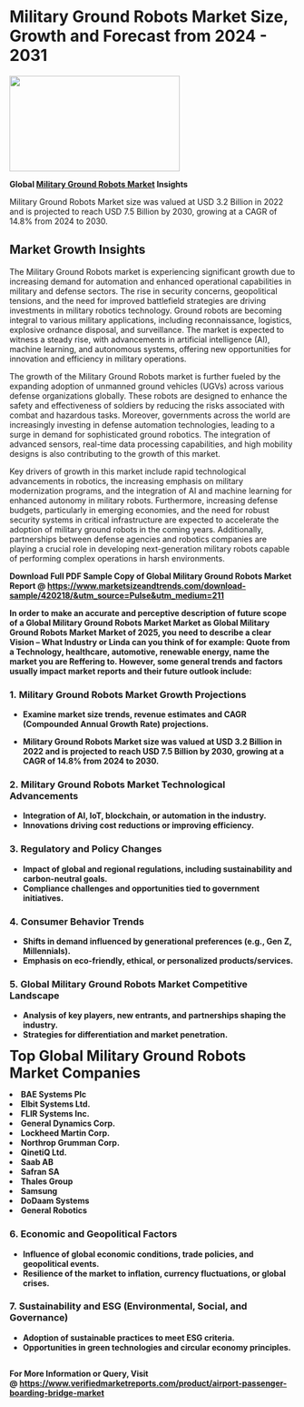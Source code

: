 <H1>Military Ground Robots Market Size, Growth and Forecast from 2024 - 2031</H1><img class="aligncenter size-medium wp-image-584254" src="https://thirdeyenews.in/wp-content/uploads/2024/09/Global-Market-Research-300x168.jpeg" alt="" width="300" height="168" /><p><strong>Global&nbsp;<a href="https://www.marketsizeandtrends.com/download-sample/420218/&amp;utm_source=Pulse&amp;utm_medium=211">Military Ground Robots Market</a> Insights</strong></p><p>Military Ground Robots Market size was valued at USD 3.2 Billion in 2022 and is projected to reach USD 7.5 Billion by 2030, growing at a CAGR of 14.8% from 2024 to 2030.</p><p><h2>Market Growth Insights</h2> <p>The Military Ground Robots market is experiencing significant growth due to increasing demand for automation and enhanced operational capabilities in military and defense sectors. The rise in security concerns, geopolitical tensions, and the need for improved battlefield strategies are driving investments in military robotics technology. Ground robots are becoming integral to various military applications, including reconnaissance, logistics, explosive ordnance disposal, and surveillance. The market is expected to witness a steady rise, with advancements in artificial intelligence (AI), machine learning, and autonomous systems, offering new opportunities for innovation and efficiency in military operations.</p> <p><strong></strong></p> <p>The growth of the Military Ground Robots market is further fueled by the expanding adoption of unmanned ground vehicles (UGVs) across various defense organizations globally. These robots are designed to enhance the safety and effectiveness of soldiers by reducing the risks associated with combat and hazardous tasks. Moreover, governments across the world are increasingly investing in defense automation technologies, leading to a surge in demand for sophisticated ground robotics. The integration of advanced sensors, real-time data processing capabilities, and high mobility designs is also contributing to the growth of this market.</p> <p>Key drivers of growth in this market include rapid technological advancements in robotics, the increasing emphasis on military modernization programs, and the integration of AI and machine learning for enhanced autonomy in military robots. Furthermore, increasing defense budgets, particularly in emerging economies, and the need for robust security systems in critical infrastructure are expected to accelerate the adoption of military ground robots in the coming years. Additionally, partnerships between defense agencies and robotics companies are playing a crucial role in developing next-generation military robots capable of performing complex operations in harsh environments.</p> <p><strong></p><p><span class=""><strong>Download Full PDF Sample Copy of Global Military Ground Robots Market Report</strong> @ <a href="https://www.marketsizeandtrends.com/download-sample/420218/&amp;utm_source=Pulse&amp;utm_medium=211" target="_blank">https://www.marketsizeandtrends.com/download-sample/420218/&amp;utm_source=Pulse&amp;utm_medium=211</a></span></p><p>In order to make an accurate and perceptive description of future scope of a Global&nbsp;Military Ground Robots Market Market as Global&nbsp;Military Ground Robots Market Market of 2025, you need to describe a clear Vision &ndash; What Industry or Linda can you think of for example: Quote from a Technology, healthcare, automotive, renewable energy, name the market you are Reffering to. However, some general trends and factors usually impact market reports and their future outlook include:</p><h3>1.&nbsp;<strong>Military Ground Robots Market Growth Projections</strong></h3><ul><li>Examine market size trends, revenue estimates and CAGR (Compounded Annual Growth Rate) projections.</li><li><p>Military Ground Robots Market size was valued at USD 3.2 Billion in 2022 and is projected to reach USD 7.5 Billion by 2030, growing at a CAGR of 14.8% from 2024 to 2030.</p></li></ul><h3>2.&nbsp;<strong>Military Ground Robots Market Technological Advancements</strong></h3><ul><li>Integration of AI, IoT, blockchain, or automation in the industry.</li><li>Innovations driving cost reductions or improving efficiency.</li></ul><h3>3.&nbsp;<strong>Regulatory and Policy Changes</strong></h3><ul><li>Impact of global and regional regulations, including sustainability and carbon-neutral goals.</li><li>Compliance challenges and opportunities tied to government initiatives.</li></ul><h3>4.&nbsp;<strong>Consumer Behavior Trends</strong></h3><ul><li>Shifts in demand influenced by generational preferences (e.g., Gen Z, Millennials).</li><li>Emphasis on eco-friendly, ethical, or personalized products/services.</li></ul><h3>5.&nbsp;<strong>Global Military Ground Robots Market Competitive Landscape</strong></h3><ul><li>Analysis of key players, new entrants, and partnerships shaping the industry.</li><li>Strategies for differentiation and market penetration.</li></ul><p data-pm-slice="1 1 []"><span style="color: inherit; font-family: inherit; font-size: 25px;">Top Global Military Ground Robots Market Companies</span></p><div class="" data-test-id=""><p><li>BAE Systems Plc</li><li> Elbit Systems Ltd.</li><li> FLIR Systems Inc.</li><li> General Dynamics Corp.</li><li> Lockheed Martin Corp.</li><li> Northrop Grumman Corp.</li><li> QinetiQ Ltd.</li><li> Saab AB</li><li> Safran SA</li><li> Thales Group</li><li> Samsung</li><li> DoDaam Systems</li><li> General Robotics</li></p></div><h3>6.&nbsp;<strong>Economic and Geopolitical Factors</strong></h3><ul><li>Influence of global economic conditions, trade policies, and geopolitical events.</li><li>Resilience of the market to inflation, currency fluctuations, or global crises.</li></ul><h3>7.&nbsp;<strong>Sustainability and ESG (Environmental, Social, and Governance)</strong></h3><ul><li>Adoption of sustainable practices to meet ESG criteria.</li><li>Opportunities in green technologies and circular economy principles.</li></ul><h2><strong style="font-size: 14px;">For More Information or Query, Visit @&nbsp;</strong><a style="background-color: #ffffff; font-size: 14px;" href="https://www.marketsizeandtrends.com/report/military-ground-robots-market/" target="_blank">https://www.verifiedmarketreports.com/product/airport-passenger-boarding-bridge-market</a></h2>
